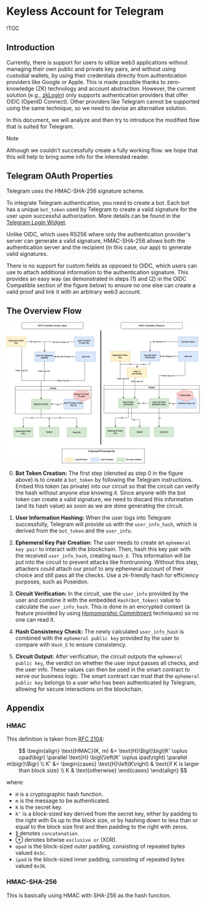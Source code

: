 # Keyless Account for Telegram

!TOC

## Introduction

Currently, there is support for users to utilize web3 applications without managing their own public and private key pairs, and without
using custodial wallets, by using their credentials directly from authentication providers like Google or Apple. This is made possible
thanks to zero-knowledge (ZK) technology and account abstraction. However, the current solution
(e.g., [zkLogin](https://docs.sui.io/concepts/cryptography/zklogin)) only supports authentication providers that offer OIDC (OpenID
Connect). Other providers like Telegram cannot be supported using the same technique, so we need to devise an alternative solution.

In this document, we will analyze and then try to introduce the modified flow that is suited for Telegram.

> [!NOTE]
> Although we couldn't successfully create a fully working flow. we hope that this will help to bring some info for the interested
> reader.

## Telegram OAuth Properties

Telegram uses the HMAC-SHA-256 signature scheme.

To integrate Telegram authentication, you need to create a bot. Each bot has a unique `bot_token` used by Telegram to create a valid
signature for the user upon successful authorization. More details can be found in
the [Telegram Login Widget](https://core.telegram.org/widgets/login).

Unlike OIDC, which uses RS256 where only the authentication provider's server can generate a valid signature, HMAC-SHA-256 allows both
the authentication server and the recipient (in this case, our app) to generate valid signatures.

There is no support for custom fields as opposed to OIDC, which users can use to attach additional information to the authentication
signature. This provides an easy way (as demonstrated in steps (1) and (2) in the OIDC Compatible section of the figure below) to
ensure no one else can create a valid proof and link it with an arbitrary web3 account.

## The Overview Flow

![Keyless Account](./attachments/keyless_account.png)

0. **Bot Token Creation:** The first step (denoted as step 0 in the figure above) is to create a `bot_token` by following the Telegram
   instructions. Embed this token (as private) into our circuit so that the circuit can verify the hash without anyone else knowing it.
   Since anyone with the bot token can create a valid signature, we need to discard this information (and its hash value) as soon as we
   are done generating the circuit.

1. **User Information Hashing:** When the user logs into Telegram successfully, Telegram will provide us with the `user_info_hash`,
   which is derived from the `bot_token` and the `user_info`.

2. **Ephemeral Key Pair Creation:** The user needs to create an `ephemeral key pair` to interact with the blockchain. Then, hash this
   key pair with the received `user_info_hash`, creating `Hash_E`. This information will be put into the circuit to prevent attacks
   like frontrunning. Without this step, attackers could attach our proof to any ephemeral account of their choice and still pass all
   the checks. Use a zk-friendly hash for efficiency purposes, such as Poseidon.

3. **Circuit Verification:** In the circuit, use the `user_info` provided by the user and combine it with the
   embedded `Hash(bot_token)` value to calculate the `user_info_hash`. This is done in an encrypted context (a feature provided by
   using [Homomorphic Commitment](../terms/homomorphic_encryption.md) techniques) so no one can read it.

4. **Hash Consistency Check:** The newly calculated `user_info_hash` is combined with the `ephemeral public key` provided by the user
   to compare with `Hash_E` to ensure consistency.

5. **Circuit Output:** After verification, the circuit outputs the `ephemeral public key`, the verdict on whether the user input passes
   all checks, and the user info. These values can then be used in the smart contract to serve our business logic. The smart contract
   can trust that the `ephemeral public key` belongs to a user who has been authenticated by Telegram, allowing for secure interactions
   on the blockchain.

## Appendix

### HMAC

This definition is taken from [RFC 2104](https://datatracker.ietf.org/doc/html/rfc2104):

$$  
\begin{align}  
\text{HMAC}(K, m) &= \text{H}\Bigl(\bigl(K' \oplus opad\bigr) \parallel  
\text{H} \bigl(\left(K' \oplus ipad\right) \parallel m\bigr)\Bigr) \\  
K' &= \begin{cases}  
\text{H}\left(K\right) & \text{if K is larger than block size} \\  
K & \text{otherwise}  
\end{cases}  
\end{align}  
$$

where:

- `H` is a cryptographic hash function.
- `m` is the message to be authenticated.
- `K` is the secret key.
- `K'` is a block-sized key derived from the secret key, either by padding to the right with 0s up to the block size, or by hashing
  down to less than or equal to the block size first and then padding to the right with zeros.
- $\parallel$ denotes `concatenation`.
- $\oplus$ denotes bitwise `exclusive or` (XOR).
- `opad` is the block-sized outer padding, consisting of repeated bytes valued `0x5c`.
- `ipad` is the block-sized inner padding, consisting of repeated bytes valued `0x36`.

### HMAC-SHA-256

This is basically using HMAC with SHA-256 as the hash function.

